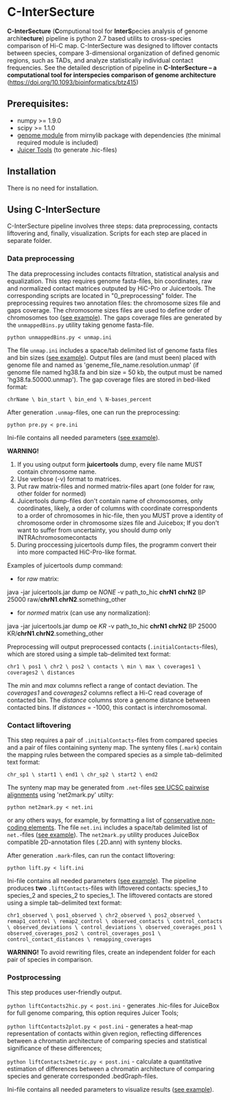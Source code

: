 # C-InterSecture
**C-InterSecture** (**C**omputional tool for **InterS**pecies analysis of genome archit**ecture**) pipeline is python 2.7 based utilits to cross-species comparison of Hi-C map. C-InterSecture was designed to liftover contacts between species, compare 3-dimensional organization of defined genomic regions, such as TADs, and analyze statistically individual contact frequencies. See the detailed description of pipeline in **C-InterSecture – a computational tool for interspecies comparison of genome architecture** (https://doi.org/10.1093/bioinformatics/btz415)
 
## Prerequisites:
- numpy >= 1.9.0
- scipy >= 1.1.0
- [genome module](https://mirnylab.bitbucket.io/hiclib/_modules/mirnylib/genome.html) from mirnylib package with dependencies (the minimal required module is included)
- [Juicer Tools](https://github.com/aidenlab/juicer) (to generate .hic-files)

## Installation
There is no need for installation.

## Using C-InterSecture
C-InterSecture pipeline involves three steps: data preprocessing, contacts liftovering and, finally, visualization. Scripts for each step are placed in separate folder. 

### Data preprocessing
The data preprocessing includes contacts filtration, statistical analysis and equalization. This step requires genome fasta-files, bin coordinates, raw and normalized contact matrices outputed by HiC-Pro or Juicertools. The corresponding scripts are located in "0_preprocessing" folder. The preprocessing requires two annotation files: the chromosome sizes file and gaps coverage. The chromosome sizes files are used to define order of chromosomes too ([see example](https://github.com/NuriddinovMA/C-InterSecture/tree/master/0_preprocessing/EXAMPLE-CHROM-SIZES.ini)). The gaps coverage files are generated by the `unmappedBins.py` utility taking genome fasta-file.
```
python unmappedBins.py < unmap.ini
```
The file `unmap.ini` includes a space/tab delimited list of genome fasta files and bin sizes ([see example](https://github.com/NuriddinovMA/C-InterSecture/tree/master/0_preprocessing/EXAMPLE-UNMAP.ini)).
Output files are (and must been) placed with genome file and named as 'geneme_file_name.resolution.unmap' (if genome file named hg38.fa and bin size = 50 kb, the output must be named 'hg38.fa.50000.unmap'). The gap coverage files are stored in bed-liked format:
```
chrName \ bin_start \ bin_end \ N-bases_percent
```
After generation `.unmap`-files, one can run the preprocessing:
```
python pre.py < pre.ini
```
Ini-file contains all needed parameters ([see example](https://github.com/NuriddinovMA/C-InterSecture/tree/master/0_preprocessing/EXAMPLE-PRE.ini)).

**WARNING!** 
1. If you using output form **juicertools** dump, every file name MUST contain chromosome name.
2. Use verbose (-v) format to matrices.
3. Put raw matrix-files and normed matrix-files apart (one folder for raw, other folder for normed)
4. Juicertools dump-files don't contain name of chromosomes, only coordinates, likely, a order of columns with coordinate correspondents to a order of chromosomes in hic-file, then you MUST prove a identity of chromosome order in chromosome sizes file and Juicebox; If you don't want to suffer from uncertainty, you should dump only INTRAchromosomecontacts
5. During proccessing juicertools dump files, the programm convert their into more compacted HiC-Pro-like format.

Examples of juicertools dump command:
* for *raw* matrix: 

java -jar juicertools.jar dump oe *NONE* -v path_to_hic **chrN1** **chrN2** BP 25000 raw/**chrN1**.**chrN2**.something_other
* for *normed* matrix (can use any normalization): 

java -jar juicertools.jar dump oe *KR* -v path_to_hic **chrN1** **chrN2** BP 25000 KR/**chrN1**.**chrN2**.something_other

Preprocessing will output preprocessed contacts (`.initialContacts`-files), which are stored using a simple tab-delimited text format:
```
chr1 \ pos1 \ chr2 \ pos2 \ contacts \ min \ max \ coverages1 \ coverages2 \ distances
```
The *min* and *max* columns reflect a range of contact deviation. The *coverages1* and *coverages2* columns reflect a Hi-C read coverage of contacted bin. The *distance* columns store a genome distance between contacted bins. If *distances* = -1000, this contact is interchromosomal.

### Contact liftovering
This step requires a pair of `.initialContacts`-files from compared species and a pair of files containing synteny map. 
The synteny files (`.mark`) contain the mapping rules between the compared species as a simple tab-delimited text format:
```
chr_sp1 \ start1 \ end1 \ chr_sp2 \ start2 \ end2
```
The synteny map may be generated from `.net`-files [see UCSC pairwise alignments](http://hgdownload.soe.ucsc.edu/downloads.html) using 'net2mark.py' utilty: 
```
python net2mark.py < net.ini
```
or any others ways, for example, by formatting a list of [conservative non-coding elements](http://ancora.genereg.net/downloads/). The file `net.ini` includes a space/tab delimited list of `net.`-files ([see example](https://github.com/NuriddinovMA/C-InterSecture/tree/master/1_liftovering/EXAMPLE-NET.ini)). The `net2mark.py` utility produces JuiceBox compatible 2D-annotation files (.2D.ann) with synteny blocks.

After generation `.mark`-files, can run the contact liftovering:
```
python lift.py < lift.ini
```
Ini-file contains all needed parameters ([see example](https://github.com/NuriddinovMA/C-InterSecture/tree/master/1_liftovering/EXAMPLE-LIFT.ini)). The pipeline produces **two** `.liftContacts`-files with liftovered contacts: species_1 to species_2 and species_2 to species_1. The liftovered contacts are stored using a simple tab-delimited text format:
```
chr1_observed \ pos1_observed \ chr2_observed \ pos2_observed \ remap1_control \ remap2_control \ observed_contacts \ control_contacts \ observed_deviations \ control_deviations \ observed_coverages_pos1 \ observed_coverages_pos2 \ control_coverages_pos1 \ control_contact_distances \ remapping_coverages
```
**WARNING!** To avoid rewriting files, create an independent folder for each pair of species in comparison.

### Postprocessing
This step produces user-friendly output.

`python liftContacts2hic.py < post.ini` - generates .hic-files for JuiceBox for full genome comparing, this option requires Juicer Tools;

`python liftContacts2plot.py < post.ini` - generates a heat-map representation of contacts within given region, reflecting differences between a chromatin architecture of comparing species and statistical significance of these differences;

`python liftContacts2metric.py < post.ini` - calculate a quantitative estimation of differences between a chromatin architecture of comparing species and generate corresponded .bedGraph-files.

Ini-file contains all needed parameters to visualize results ([see example](https://github.com/NuriddinovMA/C-InterSecture/tree/master/2_postprocessing/EXAMPLE-POST.ini)).
